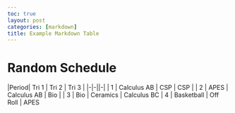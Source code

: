 ```yaml
---
toc: true
layout: post
categories: [markdown]
title: Example Markdown Table
---
```


# Random Schedule

|Period| Tri 1 | Tri 2 | Tri 3 |
|-|-||-|
| 1 | Calculus AB | CSP | CSP |
| 2 | APES | Calculus AB | Bio |
| 3 | Bio | Ceramics | Calculus BC
| 4 | Basketball | Off Roll | APES
